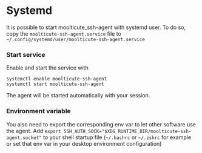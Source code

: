 # Systemd #

It is possible to start moolticute_ssh-agent with systemd user. To do so, copy the `moolticute-ssh-agent.service` file to `~/.config/systemd/user/moolticute-ssh-agent.service`

### Start service ###
Enable and start the service with
```
systemctl enable moolticute-ssh-agent
systemctl start moolticute-ssh-agent
```

The agent will be started automatically with your session.

### Environment variable ###
You also need to export the corresponding env var to let other software use the agent. Add `export SSH_AUTH_SOCK="$XDG_RUNTIME_DIR/moolticute-ssh-agent.socket"` to your shell startup file (`~/.bashrc` or `~/.zshrc` for example or set that env var in your desktop environment configuration)

